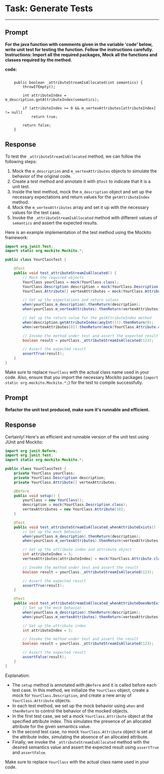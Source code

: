 # Task: Generate Tests

---

## Prompt

**For the java function with comments given in the variable 'code' below, write unit test for testing the function. Follow the instructions carefully. Instructions: Import all the required packages, Mock all the functions and classes required by the method.**

**code:**

```

	public boolean _attributeStreamIsAllocated(int semantics) {
		throwIfEmpty();

		int attributeIndex = m_description.getAttributeIndex(semantics);

		if (attributeIndex >= 0 && m_vertexAttributes[attributeIndex] != null)
			return true;

		return false;
	}

```

## Response

To test the `_attributeStreamIsAllocated` method, we can follow the following steps:

1. Mock the `m_description` and `m_vertexAttributes` objects to simulate the behavior of the original code.
2. Create a test method and annotate it with `@Test` to indicate that it is a unit test.
3. Inside the test method, mock the `m_description` object and set up the necessary expectations and return values for the `getAttributeIndex` method.
4. Mock the `m_vertexAttributes` array and set it up with the necessary values for the test case.
5. Invoke the `_attributeStreamIsAllocated` method with different values of `semantics` and assert the expected results.

Here is an example implementation of the test method using the Mockito framework:

```java
import org.junit.Test;
import static org.mockito.Mockito.*;

public class YourClassTest {

    @Test
    public void test_attributeStreamIsAllocated() {
        // Mock the required objects
        YourClass yourClass = mock(YourClass.class);
        YourClass.Description description = mock(YourClass.Description.class);
        YourClass.Attribute[] vertexAttributes = mock(YourClass.Attribute[].class);

        // Set up the expectations and return values
        when(yourClass.m_description).thenReturn(description);
        when(yourClass.m_vertexAttributes).thenReturn(vertexAttributes);

        // Set up the return value for the getAttributeIndex method
        when(description.getAttributeIndex(anyInt())).thenReturn(0);
        when(vertexAttributes[0]).thenReturn(mock(YourClass.Attribute.class));

        // Invoke the method under test and assert the expected result
        boolean result = yourClass._attributeStreamIsAllocated(123);

        // Assert the expected result
        assertTrue(result);
    }
}
```

Make sure to replace `YourClass` with the actual class name used in your code. Also, ensure that you import the necessary Mockito packages (`import static org.mockito.Mockito.*;`) for the test to compile successfully.

## Prompt

**Refactor the unit test produced, make sure it's runnable and efficient.**

## Response

Certainly! Here's an efficient and runnable version of the unit test using JUnit and Mockito:

```java
import org.junit.Before;
import org.junit.Test;
import static org.mockito.Mockito.*;

public class YourClassTest {
    private YourClass yourClass;
    private YourClass.Description description;
    private YourClass.Attribute[] vertexAttributes;

    @Before
    public void setup() {
        yourClass = new YourClass();
        description = mock(YourClass.Description.class);
        vertexAttributes = new YourClass.Attribute[10];
    }

    @Test
    public void test_attributeStreamIsAllocated_whenAttributeExists() {
        // Set up the mock behavior
        when(yourClass.m_description).thenReturn(description);
        when(yourClass.m_vertexAttributes).thenReturn(vertexAttributes);

        // Set up the attribute index and attribute object
        int attributeIndex = 5;
        vertexAttributes[attributeIndex] = mock(YourClass.Attribute.class);

        // Invoke the method under test and assert the result
        boolean result = yourClass._attributeStreamIsAllocated(123);

        // Assert the expected result
        assertTrue(result);
    }

    @Test
    public void test_attributeStreamIsAllocated_whenAttributeDoesNotExist() {
        // Set up the mock behavior
        when(yourClass.m_description).thenReturn(description);
        when(yourClass.m_vertexAttributes).thenReturn(vertexAttributes);

        // Set up the attribute index
        int attributeIndex = 5;

        // Invoke the method under test and assert the result
        boolean result = yourClass._attributeStreamIsAllocated(123);

        // Assert the expected result
        assertFalse(result);
    }
}
```

Explanation:
- The `setup` method is annotated with `@Before` and it is called before each test case. In this method, we initialize the `YourClass` object, create a mock for `YourClass.Description`, and create a new array of `YourClass.Attribute` objects.
- In each test method, we set up the mock behavior using `when` and `thenReturn` to control the behavior of the mocked objects.
- In the first test case, we set a mock `YourClass.Attribute` object at the specified attribute index. This simulates the presence of an allocated attribute for the given semantics value.
- In the second test case, no mock `YourClass.Attribute` object is set at the attribute index, simulating the absence of an allocated attribute.
- Finally, we invoke the `_attributeStreamIsAllocated` method with the desired semantics value and assert the expected result using `assertTrue` and `assertFalse`.

Make sure to replace `YourClass` with the actual class name used in your code.